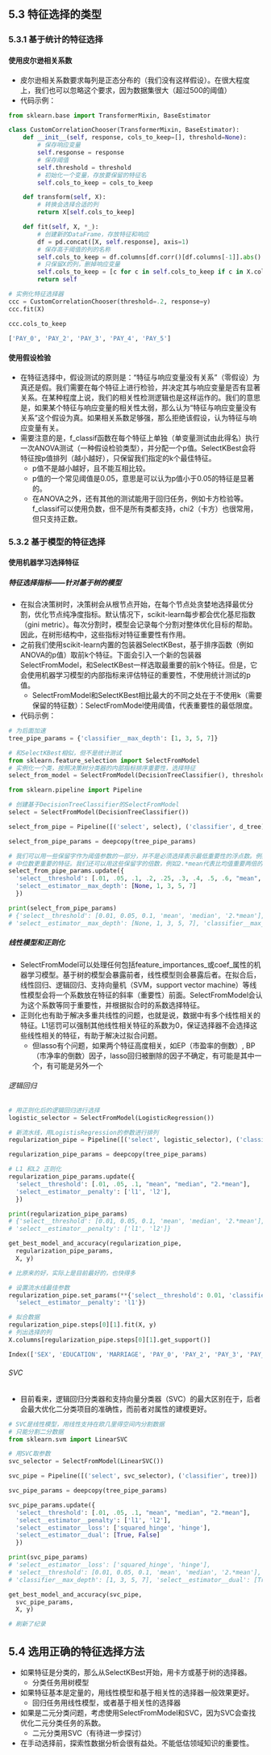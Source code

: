 ## 5.3 特征选择的类型
### 5.3.1 基于统计的特征选择
#### 使用皮尔逊相关系数
* 皮尔逊相关系数要求每列是正态分布的（我们没有这样假设）。在很大程度上，我们也可以忽略这个要求，因为数据集很大（超过500的阈值）
* 代码示例：
```python
from sklearn.base import TransformerMixin, BaseEstimator

class CustomCorrelationChooser(TransformerMixin, BaseEstimator):
    def __init__(self, response, cols_to_keep=[], threshold=None):
        # 保存响应变量
        self.response = response
        # 保存阈值
        self.threshold = threshold
        # 初始化一个变量，存放要保留的特征名
        self.cols_to_keep = cols_to_keep

    def transform(self, X):
        # 转换会选择合适的列
        return X[self.cols_to_keep]

    def fit(self, X, *_):
        # 创建新的DataFrame，存放特征和响应
        df = pd.concat([X, self.response], axis=1)
        # 保存高于阈值的列的名称
        self.cols_to_keep = df.columns[df.corr()[df.columns[-1]].abs() > self.threshold]
        # 只保留X的列，删掉响应变量
        self.cols_to_keep = [c for c in self.cols_to_keep if c in X.columns]
        return self

# 实例化特征选择器
ccc = CustomCorrelationChooser(threshold=.2, response=y)
ccc.fit(X)

ccc.cols_to_keep

['PAY_0', 'PAY_2', 'PAY_3', 'PAY_4', 'PAY_5']
```
#### 使用假设检验
* 在特征选择中，假设测试的原则是：“特征与响应变量没有关系”（零假设）为真还是假。我们需要在每个特征上进行检验，并决定其与响应变量是否有显著关系。在某种程度上说，我们的相关性检测逻辑也是这样运作的。我们的意思是，如果某个特征与响应变量的相关性太弱，那么认为“特征与响应变量没有关系”这个假设为真。如果相关系数足够强，那么拒绝该假设，认为特征与响应变量有关。
* 需要注意的是，f_classif函数在每个特征上单独（单变量测试由此得名）执行一次ANOVA测试（一种假设检验类型），并分配一个p值。SelectKBest会将特征按p值排列（越小越好），只保留我们指定的k个最佳特征。
  + p值不是越小越好，且不能互相比较。
  + p值的一个常见阈值是0.05，意思是可以认为p值小于0.05的特征是显著的。
  + 在ANOVA之外，还有其他的测试能用于回归任务，例如卡方检验等。f_classif可以使用负数，但不是所有类都支持，chi2（卡方）也很常用，但只支持正数。
### 5.3.2 基于模型的特征选择
#### 使用机器学习选择特征
##### 特征选择指标——针对基于树的模型
* 在拟合决策树时，决策树会从根节点开始，在每个节点处贪婪地选择最优分割，优化节点纯净度指标。默认情况下，scikit-learn每步都会优化基尼指数（gini metric）。每次分割时，模型会记录每个分割对整体优化目标的帮助。因此，在树形结构中，这些指标对特征重要性有作用。
* 之前我们使用scikit-learn内置的包装器SelectKBest，基于排序函数（例如ANOVA的p值）取前k个特征。下面会引入一个新的包装器SelectFromModel，和SelectKBest一样选取最重要的前k个特征。但是，它会使用机器学习模型的内部指标来评估特征的重要性，不使用统计测试的p值。
  + SelectFromModel和SelectKBest相比最大的不同之处在于不使用k（需要保留的特征数）：SelectFromModel使用阈值，代表重要性的最低限度。
* 代码示例：
```python
# 为后面加速
tree_pipe_params = {'classifier__max_depth': [1, 3, 5, 7]}

# 和SelectKBest相似，但不是统计测试
from sklearn.feature_selection import SelectFromModel
# 实例化一个类，按照决策树分类器的内部指标排序重要性，选择特征
select_from_model = SelectFromModel(DecisionTreeClassifier(), threshold=.05)

from sklearn.pipeline import Pipeline

# 创建基于DecisionTreeClassifier的SelectFromModel
select = SelectFromModel(DecisionTreeClassifier())

select_from_pipe = Pipeline([('select', select), ('classifier', d_tree)])

select_from_pipe_params = deepcopy(tree_pipe_params)

# 我们可以用一些保留字作为阈值参数的一部分，并不是必须选择表示最低重要性的浮点数。例如，mean的阈值只选择比均值更重要的特征，median的阈值只选择比
# 中位数更重要的特征。我们还可以用这些保留字的倍数，例如2.*mean代表比均值重要两倍的特征。
select_from_pipe_params.update({
  'select__threshold': [.01, .05, .1, .2, .25, .3, .4, .5, .6, "mean", "median", "2.*mean"],
  'select__estimator__max_depth': [None, 1, 3, 5, 7]
  })

print(select_from_pipe_params)   
# {'select__threshold': [0.01, 0.05, 0.1, 'mean', 'median', '2.*mean'], 
# 'select__estimator__max_depth': [None, 1, 3, 5, 7], 'classifier__max_depth': [1, 3, 5, 7]}
```
##### 线性模型和正则化
* SelectFromModel可以处理任何包括feature_importances_或coef_属性的机器学习模型。基于树的模型会暴露前者，线性模型则会暴露后者。在拟合后，线性回归、逻辑回归、支持向量机（SVM，support vector machine）等线性模型会将一个系数放在特征的斜率（重要性）前面。SelectFromModel会认为这个系数等同于重要性，并根据拟合时的系数选择特征。
* 正则化也有助于解决多重共线性的问题，也就是说，数据中有多个线性相关的特征。L1惩罚可以强制其他线性相关特征的系数为0，保证选择器不会选择这些线性相关的特征，有助于解决过拟合问题。
  + 但lasso有个问题，如果两个特征高度相关，如EP（市盈率的倒数）, BP（市净率的倒数）因子，lasso回归被删除的因子不确定，有可能是其中一个，有可能是另外一个
###### 逻辑回归
```python
# 用正则化后的逻辑回归进行选择
logistic_selector = SelectFromModel(LogisticRegression())

# 新流水线，用LogistisRegression的参数进行排列
regularization_pipe = Pipeline([('select', logistic_selector), ('classifier', tree)])

regularization_pipe_params = deepcopy(tree_pipe_params)

# L1 和L2 正则化
regularization_pipe_params.update({
  'select__threshold': [.01, .05, .1, "mean", "median", "2.*mean"],
  'select__estimator__penalty': ['l1', 'l2'],
  })

print(regularization_pipe_params)  
# {'select__threshold': [0.01, 0.05, 0.1, 'mean', 'median', '2.*mean'], 'classifier__max_depth': [1, 3, 5, 7], 
# 'select__estimator__penalty': ['l1', 'l2']}

get_best_model_and_accuracy(regularization_pipe,
  regularization_pipe_params,
  X, y)

# 比原来的好，实际上是目前最好的，也快得多

# 设置流水线最佳参数
regularization_pipe.set_params(**{'select__threshold': 0.01, 'classifier__max_depth': 5,
  'select__estimator__penalty': 'l1'})

# 拟合数据
regularization_pipe.steps[0][1].fit(X, y)
# 列出选择的列
X.columns[regularization_pipe.steps[0][1].get_support()]

Index(['SEX', 'EDUCATION', 'MARRIAGE', 'PAY_0', 'PAY_2', 'PAY_3', 'PAY_4', 'PAY_5'], dtype='object')
```
###### SVC
* 目前看来，逻辑回归分类器和支持向量分类器（SVC）的最大区别在于，后者会最大优化二分类项目的准确性，而前者对属性的建模更好。
```python
# SVC是线性模型，用线性支持在欧几里得空间内分割数据
# 只能分割二分数据
from sklearn.svm import LinearSVC

# 用SVC取参数
svc_selector = SelectFromModel(LinearSVC())

svc_pipe = Pipeline([('select', svc_selector), ('classifier', tree)])

svc_pipe_params = deepcopy(tree_pipe_params)

svc_pipe_params.update({
  'select__threshold': [.01, .05, .1, "mean", "median", "2.*mean"],
  'select__estimator__penalty': ['l1', 'l2'],
  'select__estimator__loss': ['squared_hinge', 'hinge'],
  'select__estimator__dual': [True, False]
  })

print(svc_pipe_params)   
# 'select__estimator__loss': ['squared_hinge', 'hinge'], 
# 'select__threshold': [0.01, 0.05, 0.1, 'mean', 'median', '2.*mean'], 'select__estimator__penalty': ['l1', 'l2'], 
# 'classifier__max_depth': [1, 3, 5, 7], 'select__estimator__dual': [True, False]}

get_best_model_and_accuracy(svc_pipe,
  svc_pipe_params,
  X, y)

# 刷新了纪录
```
## 5.4 选用正确的特征选择方法
* 如果特征是分类的，那么从SelectKBest开始，用卡方或基于树的选择器。
  - 分类任务用树模型
* 如果特征基本是定量的，用线性模型和基于相关性的选择器一般效果更好。
  - 回归任务用线性模型，或者基于相关性的选择器
* 如果是二元分类问题，考虑使用SelectFromModel和SVC，因为SVC会查找优化二元分类任务的系数。
  - 二元分类用SVC（有待进一步探讨）
* 在手动选择前，探索性数据分析会很有益处。不能低估领域知识的重要性。
